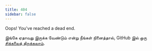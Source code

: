 ```yaml
---
title: 404
sidebar: false
---
```


Oops! You've reached a dead end.

இங்கே ஏதாவது இருக்க வேண்டும் என்று நீங்கள் நினைத்தால், GitHub இல் [ஒரு சிக்கலைத் திறக்கலாம்](https://github.com/numpy/numpy.org/issues).
